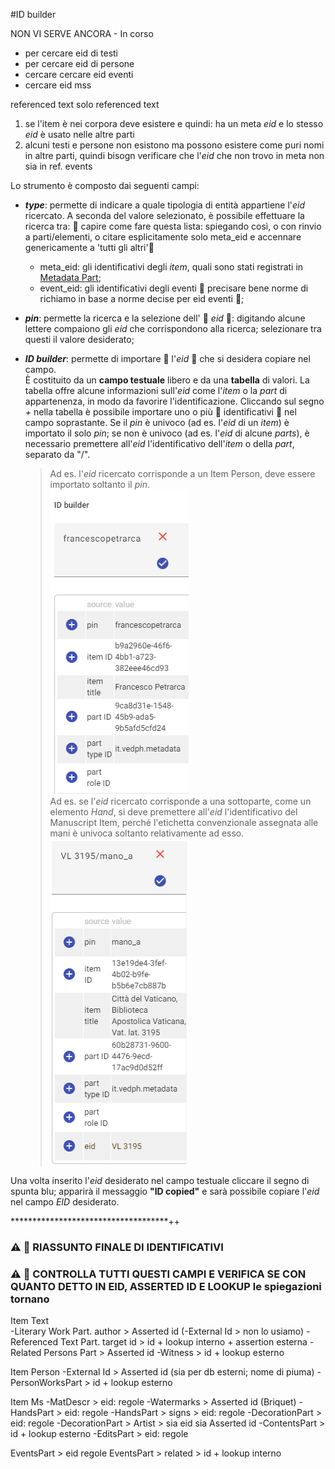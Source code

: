 #ID builder

NON VI SERVE ANCORA - In corso


- per cercare eid di testi
- per cercare eid di persone
- cercare cercare eid eventi
- cercare eid mss

referenced text solo referenced text

1. se l'item è nei corpora deve esistere e quindi: ha un meta _eid_ e lo stesso _eid_ è usato nelle altre parti
2. alcuni testi e persone non esistono ma possono esistere come puri nomi in altre parti, quindi bisogn verificare che l'_eid_ che non trovo in meta non sia in ref. events




Lo strumento è composto dai seguenti campi:  
* **_type_**: permette di indicare a quale tipologia di entità appartiene l'_eid_ ricercato. A seconda del valore selezionato, è possibile effettuare la ricerca tra:
🚧 capire come fare questa lista: spiegando così, o con rinvio a parti/elementi, o citare esplicitamente solo meta\_eid e accennare genericamente a 'tutti gli altri'🚧
  * meta\_eid: gli identificativi degli _item_, quali sono stati registrati in [Metadata Part](Metadata_Part.md);
  * event\_eid: gli identificativi degli eventi 🚧 precisare bene norme di richiamo in base a norme decise per eid eventi 🚧;

 
* **_pin_**: permette la ricerca e la selezione dell' 🚧 _eid_ 🚧: digitando alcune lettere compaiono gli _eid_ che corrispondono alla ricerca; selezionare tra questi il valore desiderato;  
* **_ID builder_**: permette di importare 🚧 l'_eid_ 🚧 che si desidera copiare nel campo.  
 È costituito da un **campo testuale** libero e da una **tabella** di valori. La tabella offre alcune informazioni sull'_eid_ come l'_item_ o la _part_ di appartenenza, in modo da favorire l'identificazione. Cliccando sul segno _+_ nella tabella è possibile importare uno o più 🚧 identificativi 🚧 nel campo soprastante. 
 Se il _pin_ è univoco (ad es. l'_eid_ di un _item_) è importato il solo _pin_; se non è univoco (ad es. l'_eid_ di alcune _parts_), è necessario premettere all'_eid_ l'identificativo dell'_item_ o della _part_, separato da "/".  
 
  > Ad es. l'_eid_ ricercato corrisponde a un Item Person, deve essere importato soltanto il _pin_.  
  > ![](https://github.com/petrarchsitinera/linee-guida/blob/e4dd1632b6f24b831811da7cc88950d6ea0cdf3f/docs/assets/images/lookup_builder1.png?raw=true)  
  > Ad es. se l'_eid_ ricercato corrisponde a una sottoparte, come un elemento _Hand_, si deve premettere all'_eid_ l'identificativo del Manuscript Item, perché l'etichetta convenzionale assegnata alle mani è univoca soltanto relativamente ad esso.   
  > ![](https://github.com/petrarchsitinera/linee-guida/blob/e4dd1632b6f24b831811da7cc88950d6ea0cdf3f/docs/assets/images/lookup_builder2.png?raw=true)    
 
Una volta inserito l'_eid_ desiderato nel campo testuale cliccare il segno di spunta blu; apparirà il messaggio **"ID copied"** e sarà possibile copiare l'_eid_ nel campo _EID_ desiderato.







************************************++

### ⚠️ 🚧 RIASSUNTO FINALE DI IDENTIFICATIVI
### ⚠️ 🚧 CONTROLLA TUTTI QUESTI CAMPI E VERIFICA SE CON QUANTO DETTO IN EID, ASSERTED ID E LOOKUP le spiegazioni tornano

Item Text  
-Literary Work Part. author > Asserted id
(-External Id > non lo usiamo)
-Referenced Text Part. target id > id + lookup interno + assertion esterna
-Related Persons Part > Asserted id
-Witness > id + lookup esterno

Item Person
-External Id > Asserted id (sia per db esterni; nome di piuma)
-PersonWorksPart > id + lookup esterno

Item Ms
-MatDescr > eid: regole
-Watermarks > Asserted id (Briquet)
-HandsPart > eid: regole
-HandsPart > signs > eid: regole
-DecorationPart > eid: regole
-DecorationPart > Artist > sia eid sia Asserted id
-ContentsPart > id + lookup esterno
-EditsPart > eid: regole

EventsPart > eid regole
EventsPart > related > id + lookup interno
